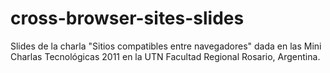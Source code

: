 cross-browser-sites-slides
==========================

Slides de la charla "Sitios compatibles entre navegadores" dada en las Mini Charlas Tecnológicas 2011 en la UTN Facultad Regional Rosario, Argentina.

